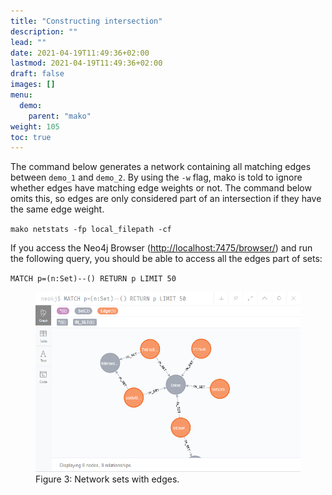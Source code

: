 ```yaml
---
title: "Constructing intersection"
description: ""
lead: ""
date: 2021-04-19T11:49:36+02:00
lastmod: 2021-04-19T11:49:36+02:00
draft: false
images: []
menu: 
  demo:
    parent: "mako"
weight: 105
toc: true
---
```


The command below generates a network containing all matching edges between <code>demo_1</code> and <code>demo_2</code>. By using the <code>-w</code> flag, mako is told to ignore whether edges have matching edge weights or not. The command below omits this, so edges are only considered part of an intersection if they have the same edge weight. 

<code>mako netstats -fp local_filepath -cf</code>


If you access the Neo4j Browser (<a href="http://localhost:7475/browser/">http://localhost:7475/browser/</a>) and run the following query, you should be able to access all the edges part of sets:

<code>MATCH p=(n:Set)--() RETURN p LIMIT 50</code>


<figure>
  <img src="/images/demo_3.PNG" alt="Network sets with edges." width="600"> 
  <figcaption>Figure 3: Network sets with edges.</figcaption>
</figure>

